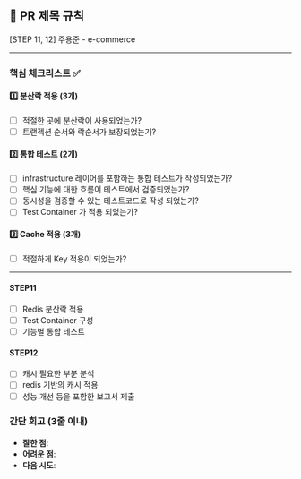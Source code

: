 ## :pushpin: PR 제목 규칙

[STEP 11, 12] 주용준 - e-commerce

---

### **핵심 체크리스트** :white_check_mark:

#### :one: 분산락 적용 (3개)

- [ ] 적절한 곳에 분산락이 사용되었는가?
- [ ] 트랜젝션 순서와 락순서가 보장되었는가?

#### :two: 통합 테스트 (2개)

- [ ] infrastructure 레이어를 포함하는 통합 테스트가 작성되었는가?
- [ ] 핵심 기능에 대한 흐름이 테스트에서 검증되었는가?
- [ ] 동시성을 검증할 수 있는 테스트코드로 작성 되었는가?
- [ ] Test Container 가 적용 되었는가?

#### :three: Cache 적용 (3개)

- [ ] 적절하게 Key 적용이 되었는가?

---

#### STEP11

- [ ] Redis 분산락 적용
- [ ] Test Container 구성
- [ ] 기능별 통합 테스트

#### STEP12

- [ ] 캐시 필요한 부분 분석
- [ ] redis 기반의 캐시 적용
- [ ] 성능 개선 등을 포함한 보고서 제출

### **간단 회고** (3줄 이내)

- **잘한 점**:
- **어려운 점**:
- **다음 시도**:
